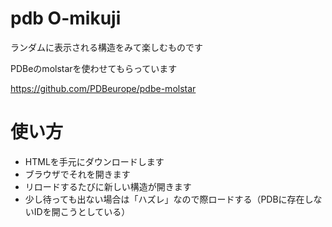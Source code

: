 # pdb O-mikuji
ランダムに表示される構造をみて楽しむものです

PDBeのmolstarを使わせてもらっています

https://github.com/PDBeurope/pdbe-molstar


# 使い方
* HTMLを手元にダウンロードします
* ブラウザでそれを開きます
* リロードするたびに新しい構造が開きます
* 少し待っても出ない場合は「ハズレ」なので際ロードする（PDBに存在しないIDを開こうとしている）

